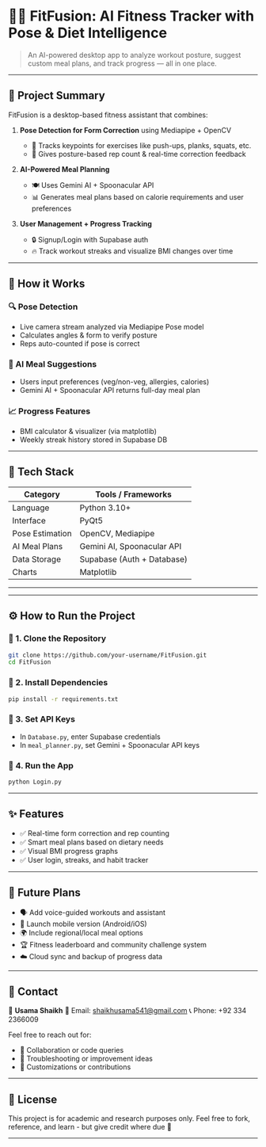 # 🏋️‍♂️ FitFusion: AI Fitness Tracker with Pose & Diet Intelligence

> An AI-powered desktop app to analyze workout posture, suggest custom meal plans, and track progress — all in one place.

---

## 📌 Project Summary

FitFusion is a desktop-based fitness assistant that combines:

1. **Pose Detection for Form Correction** using Mediapipe + OpenCV

   * 🎥 Tracks keypoints for exercises like push-ups, planks, squats, etc.
   * 🧠 Gives posture-based rep count & real-time correction feedback

2. **AI-Powered Meal Planning**

   * 🍽️ Uses Gemini AI + Spoonacular API
   * 📊 Generates meal plans based on calorie requirements and user preferences

3. **User Management + Progress Tracking**

   * 🔒 Signup/Login with Supabase auth
   * 🔥 Track workout streaks and visualize BMI changes over time

---

## 🧠 How it Works

### 🔍 Pose Detection

* Live camera stream analyzed via Mediapipe Pose model
* Calculates angles & form to verify posture
* Reps auto-counted if pose is correct

### 🧪 AI Meal Suggestions

* Users input preferences (veg/non-veg, allergies, calories)
* Gemini AI + Spoonacular API returns full-day meal plan

### 📈 Progress Features

* BMI calculator & visualizer (via matplotlib)
* Weekly streak history stored in Supabase DB

---

## 🧰 Tech Stack

| Category        | Tools / Frameworks         |
| --------------- | -------------------------- |
| Language        | Python 3.10+               |
| Interface       | PyQt5                      |
| Pose Estimation | OpenCV, Mediapipe          |
| AI Meal Plans   | Gemini AI, Spoonacular API |
| Data Storage    | Supabase (Auth + Database) |
| Charts          | Matplotlib                 |

---

---

## ⚙️ How to Run the Project

### 🔧 1. Clone the Repository

```bash
git clone https://github.com/your-username/FitFusion.git
cd FitFusion
```

### 🔧 2. Install Dependencies

```bash
pip install -r requirements.txt
```

### 🔧 3. Set API Keys

* In `Database.py`, enter Supabase credentials
* In `meal_planner.py`, set Gemini + Spoonacular API keys

### 🚀 4. Run the App

```bash
python Login.py
```

---

## ✨ Features

* ✅ Real-time form correction and rep counting
* ✅ Smart meal plans based on dietary needs
* ✅ Visual BMI progress graphs
* ✅ User login, streaks, and habit tracker

---

## 🔮 Future Plans

* 🗣️ Add voice-guided workouts and assistant
* 📱 Launch mobile version (Android/iOS)
* 🌍 Include regional/local meal options
* 🏆 Fitness leaderboard and community challenge system
* ☁️ Cloud sync and backup of progress data

---

## 📩 Contact

👤 **Usama Shaikh**
📧 Email: [shaikhusama541@gmail.com](mailto:shaikhusama541@gmail.com)
📞 Phone: +92 334 2366009

Feel free to reach out for:

* 🤝 Collaboration or code queries
* 💬 Troubleshooting or improvement ideas
* 🎯 Customizations or contributions

---

## 📜 License

This project is for academic and research purposes only. Feel free to fork, reference, and learn - but give credit where due 🙏

---
